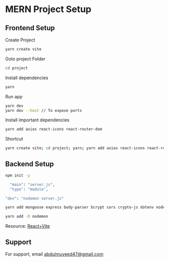 ﻿
# MERN Project Setup



## Frontend Setup
Create Project

```bash
yarn create vite
```
Goto project Folder
```bash
cd project
```
Install dependencies
```bash
yarn 
```
Run app
```bash
yarn dev 
yarn dev --host // To expose ports
```
Install important dependencies
```bash
yarn add axios react-icons react-router-dom
```
Shortcut
```bash
yarn create vite; cd project; yarn; yarn add axios react-icons react-router-dom; yarn dev
```
## Backend Setup
```bash
npm init -y
```
```bash
  "main": "server.js",
  "type": "module",
```
```bash
"dev": "nodemon server.js"
```
```bash
yarn add mongoose express body-parser bcrypt cors crypto-js dotenv nodemailer mongoose passport passport-local  
```
```bash
yarn add -D nodemon
```

Resource: [React+Vite](https://vitejs.dev/guide)


## Support

For support, email abdulmuyeed47@gmail.com 

